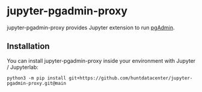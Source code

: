 # jupyter-pgadmin-proxy

jupyter-pgadmin-proxy provides Jupyter extension to run [pgAdmin](https://www.pgadmin.org/).

## Installation

You can install jupyter-pgadmin-proxy inside your environment with Jupyter / Jupyterlab:

```
python3 -m pip install git+https://github.com/huntdatacenter/jupyter-pgadmin-proxy.git@main
```
